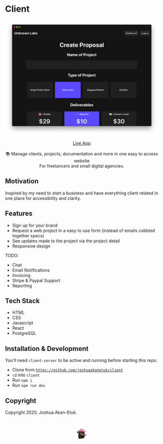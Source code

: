 # Client
<a href="https://client-sandy.vercel.app" title="Client">
  <img src="public/1.png" title="Screenshot of application.">
</a>

 <p align="center"><a href="https://client-sandy.vercel.app">Live App</a><br><br>📚 Manage clients, projects, documentation and more in one easy to access website<br>For freelancers and small digital agencies.</p>

## Motivation
Inspired by my need to start a business and have everything client related in one place for accessibility and clarity.

## Features
- Sign up for your brand
- Request a web project in a easy to use form (instead of emails cobbled together specs)
- See updates made to the project via the project detail
- Responsive design

TODO:
- Chat
- Email Notifications
- Invoicing
- Stripe & Paypal Support
- Reporting

## Tech Stack
- HTML
- CSS
- Javascript
- React
- PostgreSQL

## Installation & Development 

You'll need `client-server` to be active and running before starting this repo.

- Clone from [`https://github.com/joshuaakanetuk/client`](https://github.com/joshuaakanetuk/client)
- `cd` into `client`
- Run `npm i` 
- Run `npm run dev`


## Copyright
Copyright 2020, Joshua Akan-Etuk. 

<br>

<p align="center"><a href="https://joshuaakanetuk.com" title="Joshua Akan-Etuk">
  <img src="public/favicon.png" alt="">
</a></p>